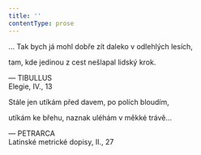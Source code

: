 ```yaml
---
title: ''
contentType: prose
---
```


  

  

  

… Tak bych já mohl dobře zít daleko v odlehlých lesích,

tam, kde jedinou z cest nešlapal lidský krok.

— TIBULLUS  
Elegie, IV., 13

Stále jen utíkám před davem, po polích bloudím,

utíkám ke břehu, naznak uléhám v měkké trávě…

— PETRARCA  
Latinské metrické dopisy, II., 27
